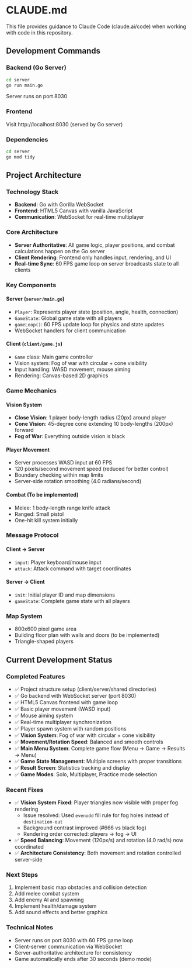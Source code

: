 # CLAUDE.md

This file provides guidance to Claude Code (claude.ai/code) when working with code in this repository.

## Development Commands

### Backend (Go Server)
```bash
cd server
go run main.go
```
Server runs on port 8030

### Frontend
Visit http://localhost:8030 (served by Go server)

### Dependencies
```bash
cd server
go mod tidy
```

## Project Architecture

### Technology Stack
- **Backend**: Go with Gorilla WebSocket
- **Frontend**: HTML5 Canvas with vanilla JavaScript
- **Communication**: WebSocket for real-time multiplayer

### Core Architecture
- **Server Authoritative**: All game logic, player positions, and combat calculations happen on the Go server
- **Client Rendering**: Frontend only handles input, rendering, and UI
- **Real-time Sync**: 60 FPS game loop on server broadcasts state to all clients

### Key Components

#### Server (`server/main.go`)
- `Player`: Represents player state (position, angle, health, connection)
- `GameState`: Global game state with all players
- `gameLoop()`: 60 FPS update loop for physics and state updates
- WebSocket handlers for client communication

#### Client (`client/game.js`)
- `Game` class: Main game controller
- Vision system: Fog of war with circular + cone visibility
- Input handling: WASD movement, mouse aiming
- Rendering: Canvas-based 2D graphics

### Game Mechanics

#### Vision System
- **Close Vision**: 1 player body-length radius (20px) around player
- **Cone Vision**: 45-degree cone extending 10 body-lengths (200px) forward
- **Fog of War**: Everything outside vision is black

#### Player Movement
- Server processes WASD input at 60 FPS
- 120 pixels/second movement speed (reduced for better control)
- Boundary checking within map limits
- Server-side rotation smoothing (4.0 radians/second)

#### Combat (To be implemented)
- Melee: 1 body-length range knife attack
- Ranged: Small pistol
- One-hit kill system initially

### Message Protocol

#### Client → Server
- `input`: Player keyboard/mouse input
- `attack`: Attack command with target coordinates

#### Server → Client  
- `init`: Initial player ID and map dimensions
- `gameState`: Complete game state with all players

### Map System
- 800x600 pixel game area
- Building floor plan with walls and doors (to be implemented)
- Triangle-shaped players

## Current Development Status

### Completed Features
- ✅ Project structure setup (client/server/shared directories)
- ✅ Go backend with WebSocket server (port 8030)
- ✅ HTML5 Canvas frontend with game loop
- ✅ Basic player movement (WASD input)
- ✅ Mouse aiming system
- ✅ Real-time multiplayer synchronization
- ✅ Player spawn system with random positions
- ✅ **Vision System**: Fog of war with circular + cone visibility
- ✅ **Movement/Rotation Speed**: Balanced and smooth controls
- ✅ **Main Menu System**: Complete game flow (Menu → Game → Results → Menu)
- ✅ **Game State Management**: Multiple screens with proper transitions
- ✅ **Result Screen**: Statistics tracking and display
- ✅ **Game Modes**: Solo, Multiplayer, Practice mode selection

### Recent Fixes
- ✅ **Vision System Fixed**: Player triangles now visible with proper fog rendering
  - Issue resolved: Used `evenodd` fill rule for fog holes instead of `destination-out`
  - Background contrast improved (#666 vs black fog)
  - Rendering order corrected: players → fog → UI
- ✅ **Speed Balancing**: Movement (120px/s) and rotation (4.0 rad/s) now coordinated
- ✅ **Architecture Consistency**: Both movement and rotation controlled server-side

### Next Steps
1. Implement basic map obstacles and collision detection
2. Add melee combat system
3. Add enemy AI and spawning
4. Implement health/damage system
5. Add sound effects and better graphics

### Technical Notes
- Server runs on port 8030 with 60 FPS game loop
- Client-server communication via WebSocket
- Server-authoritative architecture for consistency
- Game automatically ends after 30 seconds (demo mode)